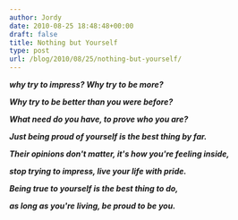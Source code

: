 ```yaml
---
author: Jordy
date: 2010-08-25 18:48:48+00:00
draft: false
title: Nothing but Yourself
type: post
url: /blog/2010/08/25/nothing-but-yourself/
---
```


**_why try to impress? Why try to be more?_**

**_Why try to be better than you were before?_**

**_What need do you have, to prove who you are?_**

**_Just being proud of yourself is the best thing by far._**

**_Their opinions don't matter, it's how you're feeling inside,_**

**_stop trying to impress, live your life with pride._**

**_Being true to yourself is the best thing to do,_**

**_as long as you're living, be proud to be you._**
